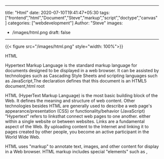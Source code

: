 
---
title: "Html"
date: 2020-07-10T19:41:47+05:30
tags: ["frontend","html","Document","Steve","markup","script","doctype","canvas"]
categories: ["webdevelopment"]
Author: "Steve"
images:
  - /images/html.png
draft: false
---

{{< figure src="/images/html.png" style="width: 100%">}}

HTML

Hypertext Markup Language is the standard markup language for documents designed to be displayed in a web browser. It can be assisted by technologies such as Cascading Style Sheets and scripting languages such as JavaScript,The <!DOCTYPE html> declaration defines that this document is an HTML5 document,html root

HTML (HyperText Markup Language) is the most basic building block of the Web. It defines the meaning and structure of web content. Other technologies besides HTML are generally used to describe a web page's appearance/presentation (CSS) or functionality/behavior (JavaScript) 
"Hypertext" refers to linksthat connect web pages to one another. either within a single website or between websites. Links are a fundamental aspect of the Web. By uploading content to the Internet and linking it to pages created by other people, you become an active participant in the World Wide Web.

HTML uses "markup" to annotate text, images, and other content for display in a Web browser. HTML markup includes special "elements" such as <head>, <title>, <body>, <header>, <footer>, <article>, <section>, <p>, <div>, <span>, <img>, <aside>, <audio>, <canvas>, <datalist>, <details>, <embed>, <nav>, <output>, <progress>, <video>, <ul>, <ol>, <li> and many others.

An HTML element is set off from other text in a document by "tags", which consist of the element name surrounded by "<" and ">".  The name of an element inside a tag is case insensitive. That is, it can be written in uppercase, lowercase, or a mixture. For example, the <title> tag can be written as <Title>, <TITLE>, or in any other way.

The articles below can help you learn more about HTML.

HTML Introduction
If you're new to Web development, be sure to read our HTML Basics article to learn what HTML is and how to use it.

HTML Tutorials
For articles about how to use HTML, as well as tutorials and complete examples, check out our HTML Learning Area.

HTML Reference
In our extensive HTML reference section, you'll find the details about every element and attribute in HTML.

Looking to become a front-end web developer?
We have put together a course that includes all the essential information you need to work towards your goal.

Get started

Beginner's tutorials
Our HTML Learning Area features multiple modules that teach HTML from the ground up — no previous knowledge required.

Introduction to HTML
This module sets the stage, getting you used to important concepts and syntax such as looking at applying HTML to text, how to create hyperlinks, and how to use HTML to structure a web page.
Multimedia and embedding
This module explores how to use HTML to include multimedia in your web pages, including the different ways that images can be included, and how to embed video, audio, and even entire other webpages.
HTML tables
Representing tabular data on a webpage in an understandable, accessible way can be a challenge. This module covers basic table markup, along with more complex features such as implementing captions and summaries.
HTML forms
Forms are a very important part of the Web — these provide much of the functionality you need for interacting with websites, e.g. registering and logging in, sending feedback, buying products, and more. This module gets you started with creating the client-side/front-end parts of forms.
Use HTML to solve common problems
Provides links to sections of content explaining how to use HTML to solve very common problems when creating a web page: dealing with titles, adding images or videos, emphasizing content, creating a basic form, etc.
Advanced topics
CORS enabled image
The crossorigin attribute, in combination with an appropriate CORS header, allows images defined by the <img> element to be loaded from foreign origins and used in a <canvas> element as if they were being loaded from the current origin.
CORS settings attributes
Some HTML elements that provide support for CORS, such as <img> or <video>, have a crossorigin attribute (crossOrigin property), which lets you configure the CORS requests for the element's fetched data.
Preloading content with rel="preload"
The preload value of the <link> element's rel attribute allows you to write declarative fetch requests in your HTML <head>, specifying resources that your pages will need very soon after loading, which you therefore want to start preloading early in the lifecycle of a page load, before the browser's main rendering machinery kicks in. This ensures that they are made available earlier and are less likely to block the page's first render, leading to performance improvements. This article provides a basic guide to how preload works.


